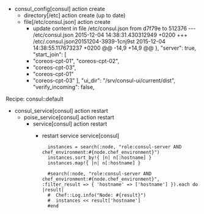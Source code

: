 * consul_config[consul] action create
  * directory[/etc] action create (up to date)
  * file[/etc/consul.json] action create
    - update content in file /etc/consul.json from d7f79e to 512376
    --- /etc/consul.json	2015-12-04 14:38:31.430312949 +0200
    +++ /etc/.consul.json20151204-3939-1cnj9st	2015-12-04 14:38:55.117673237 +0200
    @@ -14,9 +14,9 @@
       },
       "server": true,
       "start_join": [
    +    "coreos-cpt-01",
         "coreos-cpt-02",
    -    "coreos-cpt-03",
    -    "coreos-cpt-01"
    +    "coreos-cpt-03"
       ],
       "ui_dir": "/srv/consul-ui/current/dist",
       "verify_incoming": false,

Recipe: consul::default
 * consul_service[consul] action restart
   * poise_service[consul] action restart
     * service[consul] action restart
       - restart service service[consul]

               instances = search(:node, "role:consul-server AND chef_environment:#{node.chef_environment}")
               instances.sort_by!{ |n| n[:hostname] }
               instances.map!{ |n| n[:hostname] }

               #search(:node, "role:consul-server AND chef_environment:#{node.chef_environment}", :filter_result => { 'hostname' => ['hostname'] }).each do |result|
               #  Chef::Log.info("Node: #{result}")
               #  instances << result['hostname']
               #end
